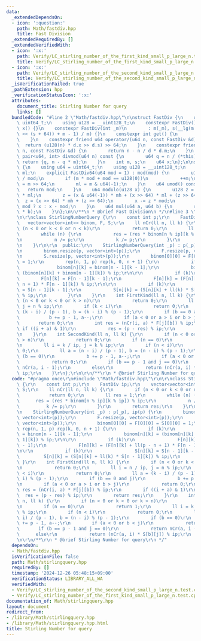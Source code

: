 ```yaml
---
data:
  _extendedDependsOn:
  - icon: ':question:'
    path: Math/fastdiv.hpp
    title: Fast Division
  _extendedRequiredBy: []
  _extendedVerifiedWith:
  - icon: ':x:'
    path: Verify/LC_stirling_number_of_the_first_kind_small_p_large_n.test.cpp
    title: Verify/LC_stirling_number_of_the_first_kind_small_p_large_n.test.cpp
  - icon: ':x:'
    path: Verify/LC_stirling_number_of_the_second_kind_small_p_large_n.test.cpp
    title: Verify/LC_stirling_number_of_the_second_kind_small_p_large_n.test.cpp
  _isVerificationFailed: true
  _pathExtension: hpp
  _verificationStatusIcon: ':x:'
  attributes:
    document_title: Stirling Number for query
    links: []
  bundledCode: "#line 2 \"Math/fastdiv.hpp\"\n\nstruct FastDiv {\n    using u64 =\
    \ uint64_t;\n    using u128 = __uint128_t;\n    constexpr FastDiv() : m(), s(),\
    \ x() {}\n    constexpr FastDiv(int _m)\n        : m(_m), s(__lg(m - 1)), x(((u128(1)\
    \ << (s + 64)) + m - 1) / m) {}\n    constexpr int get() {\n        return m;\n\
    \    }\n    constexpr friend u64 operator/(u64 n, const FastDiv &d) {\n      \
    \  return (u128(n) * d.x >> d.s) >> 64;\n    }\n    constexpr friend int operator%(u64\
    \ n, const FastDiv &d) {\n        return n - n / d * d.m;\n    }\n    constexpr\
    \ pair<u64, int> divmod(u64 n) const {\n        u64 q = n / (*this);\n       \
    \ return {q, n - q * m};\n    }\n    int m, s;\n    u64 x;\n};\n\nstruct FastDiv64\
    \ {\n    using u64 = uint64_t;\n    using u128 = __uint128_t;\n    u128 mod, mh,\
    \ ml;\n    explicit FastDiv64(u64 mod = 1) : mod(mod) {\n        u128 m = u128(-1)\
    \ / mod;\n        if (m * mod + mod == u128(0))\n            ++m;\n        mh\
    \ = m >> 64;\n        ml = m & u64(-1);\n    }\n    u64 umod() const {\n     \
    \   return mod;\n    }\n    u64 modulo(u128 x) {\n        u128 z = (x & u64(-1))\
    \ * ml;\n        z = (x & u64(-1)) * mh + (x >> 64) * ml + (z >> 64);\n      \
    \  z = (x >> 64) * mh + (z >> 64);\n        x -= z * mod;\n        return x <\
    \ mod ? x : x - mod;\n    }\n    u64 mul(u64 a, u64 b) {\n        return modulo(u128(a)\
    \ * b);\n    }\n};\n\n/**\n * @brief Fast Division\n */\n#line 3 \"Math/stirlingquery.hpp\"\
    \n\r\nclass StirlingNumberQuery {\r\n    const int p;\r\n    FastDiv ip;\r\n \
    \   vector<vector<int>> binom, F, S;\r\n    ll nCr(ll n, ll k) {\r\n        if\
    \ (n < 0 or k < 0 or n < k)\r\n            return 0;\r\n        ll res = 1;\r\n\
    \        while (n) {\r\n            res = (res * binom[n % ip][k % ip]) % ip;\r\
    \n            n /= p;\r\n            k /= p;\r\n        }\r\n        return res;\r\
    \n    }\r\n\r\n  public:\r\n    StirlingNumberQuery(int _p) : p(_p), ip(p) {\r\
    \n        binom.resize(p, vector<int>(p));\r\n        F.resize(p, vector<int>(p));\r\
    \n        S.resize(p, vector<int>(p));\r\n        binom[0][0] = F[0][0] = S[0][0]\
    \ = 1;\r\n        rep(n, 1, p) rep(k, 0, n + 1) {\r\n            if (k)\r\n  \
    \              binom[n][k] = binom[n - 1][k - 1];\r\n            binom[n][k] =\
    \ (binom[n][k] + binom[n - 1][k]) % ip;\r\n\r\n            if (k)\r\n        \
    \        F[n][k] = F[n - 1][k - 1];\r\n            F[n][k] = (F[n][k] + ll(p -\
    \ n + 1) * F[n - 1][k]) % ip;\r\n\r\n            if (k)\r\n                S[n][k]\
    \ = S[n - 1][k - 1];\r\n            S[n][k] = (S[n][k] + ll(k) * S[n - 1][k])\
    \ % ip;\r\n        }\r\n    }\r\n    int FirstKind(ll n, ll k) {\r\n        if\
    \ (n < 0 or k < 0 or k > n)\r\n            return 0;\r\n        ll i = n / ip,\
    \ j = n % ip;\r\n        if (k < i)\r\n            return 0;\r\n        ll a =\
    \ (k - i) / (p - 1), b = (k - i) % (p - 1);\r\n        if (b == 0 and j)\r\n \
    \           b += p - 1, a--;\r\n        if (a < 0 or a > i or b > j)\r\n     \
    \       return 0;\r\n        int res = (nCr(i, a) * F[j][b]) % ip;\r\n       \
    \ if ((i + a) & 1)\r\n            res = (p - res) % ip;\r\n        return res;\r\
    \n    }\r\n    int SecondKind(ll n, ll k) {\r\n        if (n < 0 or k < 0 or k\
    \ > n)\r\n            return 0;\r\n        if (n == 0)\r\n            return 1;\r\
    \n        ll i = k / ip, j = k % ip;\r\n        if (n < i)\r\n            return\
    \ 0;\r\n        ll a = (n - i) / (p - 1), b = (n - i) % (p - 1);\r\n        if\
    \ (b == 0)\r\n            b += p - 1, a--;\r\n        if (a < 0 or b < j)\r\n\
    \            return 0;\r\n        if (b == p - 1 and j == 0)\r\n            return\
    \ nCr(a, i - 1);\r\n        else\r\n            return (nCr(a, i) * S[b][j]) %\
    \ ip;\r\n    }\r\n};\r\n\r\n/**\r\n * @brief Stirling Number for query\r\n */\n"
  code: "#pragma once\r\n#include \"Math/fastdiv.hpp\"\r\n\r\nclass StirlingNumberQuery\
    \ {\r\n    const int p;\r\n    FastDiv ip;\r\n    vector<vector<int>> binom, F,\
    \ S;\r\n    ll nCr(ll n, ll k) {\r\n        if (n < 0 or k < 0 or n < k)\r\n \
    \           return 0;\r\n        ll res = 1;\r\n        while (n) {\r\n      \
    \      res = (res * binom[n % ip][k % ip]) % ip;\r\n            n /= p;\r\n  \
    \          k /= p;\r\n        }\r\n        return res;\r\n    }\r\n\r\n  public:\r\
    \n    StirlingNumberQuery(int _p) : p(_p), ip(p) {\r\n        binom.resize(p,\
    \ vector<int>(p));\r\n        F.resize(p, vector<int>(p));\r\n        S.resize(p,\
    \ vector<int>(p));\r\n        binom[0][0] = F[0][0] = S[0][0] = 1;\r\n       \
    \ rep(n, 1, p) rep(k, 0, n + 1) {\r\n            if (k)\r\n                binom[n][k]\
    \ = binom[n - 1][k - 1];\r\n            binom[n][k] = (binom[n][k] + binom[n -\
    \ 1][k]) % ip;\r\n\r\n            if (k)\r\n                F[n][k] = F[n - 1][k\
    \ - 1];\r\n            F[n][k] = (F[n][k] + ll(p - n + 1) * F[n - 1][k]) % ip;\r\
    \n\r\n            if (k)\r\n                S[n][k] = S[n - 1][k - 1];\r\n   \
    \         S[n][k] = (S[n][k] + ll(k) * S[n - 1][k]) % ip;\r\n        }\r\n   \
    \ }\r\n    int FirstKind(ll n, ll k) {\r\n        if (n < 0 or k < 0 or k > n)\r\
    \n            return 0;\r\n        ll i = n / ip, j = n % ip;\r\n        if (k\
    \ < i)\r\n            return 0;\r\n        ll a = (k - i) / (p - 1), b = (k -\
    \ i) % (p - 1);\r\n        if (b == 0 and j)\r\n            b += p - 1, a--;\r\
    \n        if (a < 0 or a > i or b > j)\r\n            return 0;\r\n        int\
    \ res = (nCr(i, a) * F[j][b]) % ip;\r\n        if ((i + a) & 1)\r\n          \
    \  res = (p - res) % ip;\r\n        return res;\r\n    }\r\n    int SecondKind(ll\
    \ n, ll k) {\r\n        if (n < 0 or k < 0 or k > n)\r\n            return 0;\r\
    \n        if (n == 0)\r\n            return 1;\r\n        ll i = k / ip, j = k\
    \ % ip;\r\n        if (n < i)\r\n            return 0;\r\n        ll a = (n -\
    \ i) / (p - 1), b = (n - i) % (p - 1);\r\n        if (b == 0)\r\n            b\
    \ += p - 1, a--;\r\n        if (a < 0 or b < j)\r\n            return 0;\r\n \
    \       if (b == p - 1 and j == 0)\r\n            return nCr(a, i - 1);\r\n  \
    \      else\r\n            return (nCr(a, i) * S[b][j]) % ip;\r\n    }\r\n};\r\
    \n\r\n/**\r\n * @brief Stirling Number for query\r\n */"
  dependsOn:
  - Math/fastdiv.hpp
  isVerificationFile: false
  path: Math/stirlingquery.hpp
  requiredBy: []
  timestamp: '2024-12-26 05:48:15+09:00'
  verificationStatus: LIBRARY_ALL_WA
  verifiedWith:
  - Verify/LC_stirling_number_of_the_second_kind_small_p_large_n.test.cpp
  - Verify/LC_stirling_number_of_the_first_kind_small_p_large_n.test.cpp
documentation_of: Math/stirlingquery.hpp
layout: document
redirect_from:
- /library/Math/stirlingquery.hpp
- /library/Math/stirlingquery.hpp.html
title: Stirling Number for query
---
```

